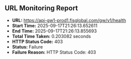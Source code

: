 ## URL Monitoring Report

- **URL:** https://api-gw1-prod1.fisglobal.com/gw/v1/health
- **Start Time:** 2025-09-17T21:26:13.652611
- **End Time:** 2025-09-17T21:26:13.855693
- **Total Time Taken:** 0.203082 seconds
- **HTTP Status Code:** 403
- **Status:** Failure
- **Failure Reason:** HTTP Status Code: 403
